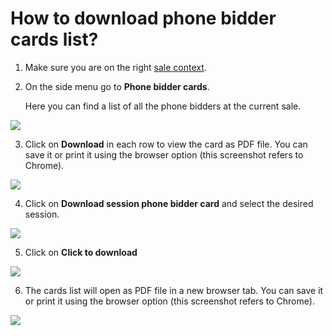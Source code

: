 # How to download phone bidder cards list?

1. Make sure you are on the right [sale context](../sale/sale-context.md). 
2. On the side menu go to **Phone bidder cards**.

   Here you can find a list of all the phone bidders at the current sale.

![](https://user-images.githubusercontent.com/20393485/46948541-2386cf80-d087-11e8-97a0-1b77501e3b59.jpg)

3. Click on **Download** in each row to view the card as PDF file. You can save it or print it using the browser option \(this screenshot refers to Chrome\).

![](https://user-images.githubusercontent.com/20393485/46948794-e5d67680-d087-11e8-980b-ef3acf14ae84.jpg)

4. Click on **Download session phone bidder card** and select the desired session.

![](https://user-images.githubusercontent.com/20393485/46948925-5a111a00-d088-11e8-87d7-bca8591e61cb.jpg)

5. Click on **Click to download**

![](https://user-images.githubusercontent.com/20393485/46949148-136fef80-d089-11e8-97aa-e96f5c513c2a.jpg)

6. The cards list will open as PDF file in a new browser tab. You can save it or print it using the browser option \(this screenshot refers to Chrome\).

![](https://user-images.githubusercontent.com/20393485/46949309-a3ae3480-d089-11e8-9da3-113993edfbc2.jpg)

